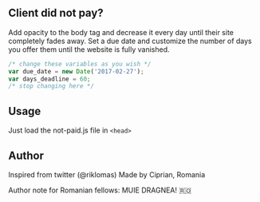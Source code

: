 ## Client did not pay?


Add opacity to the body tag and decrease it every day until their site completely fades away. Set a due date and customize the number of days you offer them until the website is fully vanished. 


```javascript
/* change these variables as you wish */
var due_date = new Date('2017-02-27');
var days_deadline = 60;
/* stop changing here */
```

## Usage
Just load the not-paid.js file in ```<head>```

## Author

Inspired from twitter (@riklomas)
Made by Ciprian, Romania

Author note for Romanian fellows: MUIE DRAGNEA! 🇷🇴
